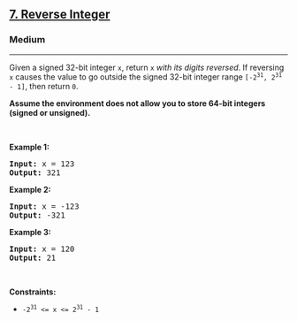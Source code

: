 <h2><a href="https://leetcode.com/problems/reverse-integer/">7. Reverse Integer</a></h2><h3>Medium</h3><hr><div data-read-aloud-multi-block="true"><p>Given a signed 32-bit integer <code>x</code>, return <code>x</code><em> with its digits reversed</em>. If reversing <code>x</code> causes the value to go outside the signed 32-bit integer range <code>[-2<sup>31</sup>, 2<sup>31</sup> - 1]</code>, then return <code>0</code>.</p>

<p><strong>Assume the environment does not allow you to store 64-bit integers (signed or unsigned).</strong></p>

<p>&nbsp;</p>
<p><strong>Example 1:</strong></p>

<pre><strong>Input:</strong> x = 123
<strong>Output:</strong> 321
</pre>

<p><strong>Example 2:</strong></p>

<pre><strong>Input:</strong> x = -123
<strong>Output:</strong> -321
</pre>

<p><strong>Example 3:</strong></p>

<pre><strong>Input:</strong> x = 120
<strong>Output:</strong> 21
</pre>

<p>&nbsp;</p>
<p><strong>Constraints:</strong></p>

<ul>
	<li><code>-2<sup>31</sup> &lt;= x &lt;= 2<sup>31</sup> - 1</code></li>
</ul>
</div>